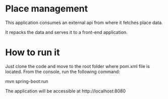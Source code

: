 # Place management

This application consumes an external api from where it fetches place data.

It repacks the data and serves it to a front-end application.

# How to run it

Just clone the code and move to the root folder where pom.xml file is located. From the console, run the following command:

mvn spring-boot:run

The application will be accessible at http://localhost:8080
